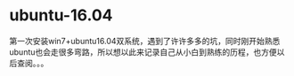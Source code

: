 # ubuntu-16.04
第一次安装win7+ubuntu16.04双系统，遇到了许许多多的坑，同时刚开始熟悉ubuntu也会走很多弯路，所以想以此来记录自己从小白到熟练的历程，也方便以后查阅。。。

